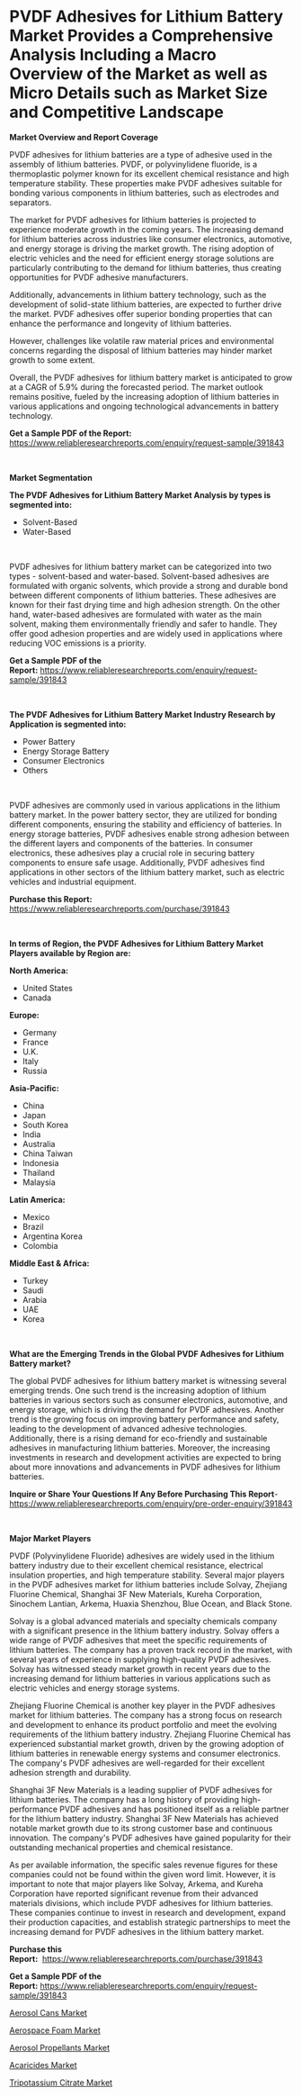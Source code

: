 <p><h1>PVDF Adhesives for Lithium Battery Market Provides a Comprehensive Analysis Including a Macro Overview of the Market as well as Micro Details such as Market Size and Competitive Landscape</h1></p><p><strong>Market Overview and Report Coverage</strong></p>
<p><p>PVDF adhesives for lithium batteries are a type of adhesive used in the assembly of lithium batteries. PVDF, or polyvinylidene fluoride, is a thermoplastic polymer known for its excellent chemical resistance and high temperature stability. These properties make PVDF adhesives suitable for bonding various components in lithium batteries, such as electrodes and separators.</p><p>The market for PVDF adhesives for lithium batteries is projected to experience moderate growth in the coming years. The increasing demand for lithium batteries across industries like consumer electronics, automotive, and energy storage is driving the market growth. The rising adoption of electric vehicles and the need for efficient energy storage solutions are particularly contributing to the demand for lithium batteries, thus creating opportunities for PVDF adhesive manufacturers.</p><p>Additionally, advancements in lithium battery technology, such as the development of solid-state lithium batteries, are expected to further drive the market. PVDF adhesives offer superior bonding properties that can enhance the performance and longevity of lithium batteries.</p><p>However, challenges like volatile raw material prices and environmental concerns regarding the disposal of lithium batteries may hinder market growth to some extent.</p><p>Overall, the PVDF adhesives for lithium battery market is anticipated to grow at a CAGR of 5.9% during the forecasted period. The market outlook remains positive, fueled by the increasing adoption of lithium batteries in various applications and ongoing technological advancements in battery technology.</p></p>
<p><strong>Get a Sample PDF of the Report:</strong> <a href="https://www.reliableresearchreports.com/enquiry/request-sample/391843">https://www.reliableresearchreports.com/enquiry/request-sample/391843</a></p>
<p>&nbsp;</p>
<p><strong>Market Segmentation</strong></p>
<p><strong>The PVDF Adhesives for Lithium Battery Market Analysis by types is segmented into:</strong></p>
<p><ul><li>Solvent-Based</li><li>Water-Based</li></ul></p>
<p>&nbsp;</p>
<p><p>PVDF adhesives for lithium battery market can be categorized into two types - solvent-based and water-based. Solvent-based adhesives are formulated with organic solvents, which provide a strong and durable bond between different components of lithium batteries. These adhesives are known for their fast drying time and high adhesion strength. On the other hand, water-based adhesives are formulated with water as the main solvent, making them environmentally friendly and safer to handle. They offer good adhesion properties and are widely used in applications where reducing VOC emissions is a priority.</p></p>
<p><strong>Get a Sample PDF of the Report:</strong>&nbsp;<a href="https://www.reliableresearchreports.com/enquiry/request-sample/391843">https://www.reliableresearchreports.com/enquiry/request-sample/391843</a></p>
<p>&nbsp;</p>
<p><strong>The PVDF Adhesives for Lithium Battery Market Industry Research by Application is segmented into:</strong></p>
<p><ul><li>Power Battery</li><li>Energy Storage Battery</li><li>Consumer Electronics</li><li>Others</li></ul></p>
<p>&nbsp;</p>
<p><p>PVDF adhesives are commonly used in various applications in the lithium battery market. In the power battery sector, they are utilized for bonding different components, ensuring the stability and efficiency of batteries. In energy storage batteries, PVDF adhesives enable strong adhesion between the different layers and components of the batteries. In consumer electronics, these adhesives play a crucial role in securing battery components to ensure safe usage. Additionally, PVDF adhesives find applications in other sectors of the lithium battery market, such as electric vehicles and industrial equipment.</p></p>
<p><strong>Purchase this Report:</strong>&nbsp; <a href="https://www.reliableresearchreports.com/purchase/391843">https://www.reliableresearchreports.com/purchase/391843</a></p>
<p>&nbsp;</p>
<p><strong>In terms of Region, the PVDF Adhesives for Lithium Battery Market Players available by Region are:</strong></p>
<p>
    <p> <strong> North America: </strong>
        <ul>
            <li>United States</li>
            <li>Canada</li>
        </ul>
        </p> 
    <p> <strong> Europe: </strong>
        <ul>
            <li>Germany</li>
            <li>France</li>
            <li>U.K.</li>
            <li>Italy</li>
            <li>Russia</li>
        </ul>
        </p> 
    <p> <strong> Asia-Pacific: </strong>
        <ul>
            <li>China</li>
            <li>Japan</li>
            <li>South Korea</li>
            <li>India</li>
            <li>Australia</li>
            <li>China Taiwan</li>
            <li>Indonesia</li>
            <li>Thailand</li>
            <li>Malaysia</li>
        </ul>
        </p> 
    <p> <strong> Latin America: </strong>
        <ul>
            <li>Mexico</li>
            <li>Brazil</li>
            <li>Argentina Korea</li>
            <li>Colombia</li>
        </ul>
        </p> 
    <p> <strong> Middle East & Africa: </strong>
        <ul>
            <li>Turkey</li>
            <li>Saudi</li>
            <li>Arabia</li>
            <li>UAE</li>
            <li>Korea</li>
        </ul>
    </p>
    </p>
<p>&nbsp;</p>
<p><strong>What are the Emerging Trends in the Global PVDF Adhesives for Lithium Battery market?</strong></p>
<p><p>The global PVDF adhesives for lithium battery market is witnessing several emerging trends. One such trend is the increasing adoption of lithium batteries in various sectors such as consumer electronics, automotive, and energy storage, which is driving the demand for PVDF adhesives. Another trend is the growing focus on improving battery performance and safety, leading to the development of advanced adhesive technologies. Additionally, there is a rising demand for eco-friendly and sustainable adhesives in manufacturing lithium batteries. Moreover, the increasing investments in research and development activities are expected to bring about more innovations and advancements in PVDF adhesives for lithium batteries.</p></p>
<p><strong>Inquire or Share Your Questions If Any Before Purchasing This Report</strong>- <a href="https://www.reliableresearchreports.com/enquiry/pre-order-enquiry/391843">https://www.reliableresearchreports.com/enquiry/pre-order-enquiry/391843</a></p>
<p>&nbsp;</p>
<p><strong>Major Market Players</strong></p>
<p><p>PVDF (Polyvinylidene Fluoride) adhesives are widely used in the lithium battery industry due to their excellent chemical resistance, electrical insulation properties, and high temperature stability. Several major players in the PVDF adhesives market for lithium batteries include Solvay, Zhejiang Fluorine Chemical, Shanghai 3F New Materials, Kureha Corporation, Sinochem Lantian, Arkema, Huaxia Shenzhou, Blue Ocean, and Black Stone.</p><p>Solvay is a global advanced materials and specialty chemicals company with a significant presence in the lithium battery industry. Solvay offers a wide range of PVDF adhesives that meet the specific requirements of lithium batteries. The company has a proven track record in the market, with several years of experience in supplying high-quality PVDF adhesives. Solvay has witnessed steady market growth in recent years due to the increasing demand for lithium batteries in various applications such as electric vehicles and energy storage systems.</p><p>Zhejiang Fluorine Chemical is another key player in the PVDF adhesives market for lithium batteries. The company has a strong focus on research and development to enhance its product portfolio and meet the evolving requirements of the lithium battery industry. Zhejiang Fluorine Chemical has experienced substantial market growth, driven by the growing adoption of lithium batteries in renewable energy systems and consumer electronics. The company's PVDF adhesives are well-regarded for their excellent adhesion strength and durability.</p><p>Shanghai 3F New Materials is a leading supplier of PVDF adhesives for lithium batteries. The company has a long history of providing high-performance PVDF adhesives and has positioned itself as a reliable partner for the lithium battery industry. Shanghai 3F New Materials has achieved notable market growth due to its strong customer base and continuous innovation. The company's PVDF adhesives have gained popularity for their outstanding mechanical properties and chemical resistance.</p><p>As per available information, the specific sales revenue figures for these companies could not be found within the given word limit. However, it is important to note that major players like Solvay, Arkema, and Kureha Corporation have reported significant revenue from their advanced materials divisions, which include PVDF adhesives for lithium batteries. These companies continue to invest in research and development, expand their production capacities, and establish strategic partnerships to meet the increasing demand for PVDF adhesives in the lithium battery market.</p></p>
<p><strong>Purchase this Report:</strong>&nbsp;&nbsp;<a href="https://www.reliableresearchreports.com/purchase/391843">https://www.reliableresearchreports.com/purchase/391843</a></p>
<p></p>
<p><strong>Get a Sample PDF of the Report:</strong>&nbsp;<a href="https://www.reliableresearchreports.com/enquiry/request-sample/391843">https://www.reliableresearchreports.com/enquiry/request-sample/391843</a></p>
<p><p><a href="https://medium.com/@terrellconn/aerosol-cans-market-comprehensive-assessment-by-type-application-and-geography-d707327667d1">Aerosol Cans Market</a></p><p><a href="https://medium.com/@aliciahaley1989/aerospace-foam-market-analysis-and-sze-forecasted-for-period-from-2023-to-2030-a0678c8724fe">Aerospace Foam Market</a></p><p><a href="https://medium.com/@jazminjones30/aerosol-propellants-market-outlook-industry-overview-and-forecast-2023-to-2030-9c23a50cf8de">Aerosol Propellants Market</a></p><p><a href="https://medium.com/@jeromekling1967/acaricides-market-size-market-outlook-and-market-forecast-2023-to-2030-c7c54e6b0f04">Acaricides Market</a></p><p><a href="https://medium.com/@andrewhills1925/tripotassium-citrate-market-insight-market-trends-growth-forecasted-from-2023-to-2030-b9c31a2f1847">Tripotassium Citrate Market</a></p></p>